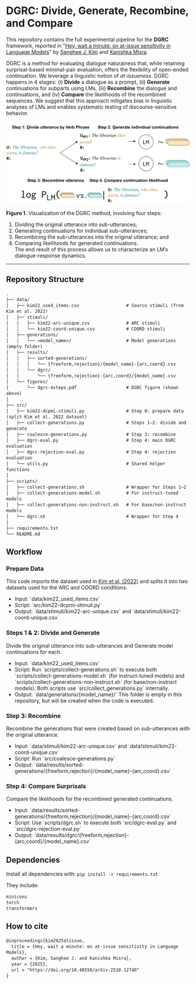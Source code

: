 # DGRC: Divide, Generate, Recombine, and Compare

This repository contains the full experimental pipeline for the **DGRC** framework, reported in "[Hey, wait a minute: on at-issue sensitivity in Language Models](https://doi.org/10.48550/arXiv.2510.12740)" by [Sanghee J. Kim](https://sangheekim.net) and [Kanishka Misra](https://kanishka.website).

DGRC is a method for evaluating dialogue naturalness that, while retaining surprisal-based minimal-pair evaluation, offers the flexibility of open-ended continuation. We leverage a linguistic notion of <i>at-issueness</i>. DGRC happens in 4 stages: (i) **Divide** a dialogue as a prompt, (ii) **Generate** continuations for subparts using LMs, (iii) **Recombine** the dialogue and continuations, and (iv) **Compare** the likelihoods of the recombined sequences. We suggest that this approach mitigates bias in linguistic analyses of LMs and enables systematic testing of discourse-sensitive behavior.

<!-- <p align="center">
  <img src="data/figures/dgrc-4steps.pdf" alt="DGRC overview figure" width="650"/>
</p> -->

<p align="center">
  <img src="https://github.com/sangheek16/hey-wait-a-minute/raw/main/data/figures/dgrc-4steps.png" alt="DGRC overview figure" width="650"/>
</p>

**Figure 1.** Visualization of the DGRC method, involving four steps:  
1) Dividing the original utterance into sub-utterances;  
2) Generating continuations for individual sub-utterances;  
3) Recombining the sub-utterances into the original utterance; and  
4) Comparing likelihoods for generated continuations.  
The end result of this process allows us to characterize an LM’s dialogue-response dynamics.

---

## Repository Structure

```
.
├── data/
│   ├── kim22_used_items.csv                  # Source stimuli (from Kim et al. 2022)
│   ├── stimuli/
│   │   ├── kim22-arc-unique.csv              # ARC stimuli
│   │   └── kim22-coord-unique.csv            # COORD stimuli
│   ├── generations/
│   │   └── <model_name>/                     # Model generations (empty folder)
│   ├── results/
│   │   ├── sorted-generations/
│   │   │   └── {freeform,rejection}/{model_name}-{arc,coord}.csv
│   │   └── dgrc/
│   │       └── {freeform,rejection}-{arc,coord}/{model_name}.csv
│   └── figures/
│       └── dgrc-4steps.pdf                   # DGRC figure (shown above)
│
├── src/
│   ├── kim22-dcpmi-stimuli.py                # Step 0: prepare data (split Kim et al. 2022 dataset)
│   ├── collect-generations.py                # Steps 1–2: divide and generate
│   ├── coalesce-generations.py               # Step 3: recombine
│   ├── dgrc-eval.py                          # Step 4: main DGRC evaluation
│   ├── dgrc-rejection-eval.py                # Step 4: rejection evaluation
│   └── utils.py                              # Shared helper functions
│
├── scripts/
│   ├── collect-generations.sh                # Wrapper for Steps 1–2
│   ├── collect-generations-model.sh          # For instruct-tuned models
│   ├── collect-generations-non-instruct.sh   # For base/non-instruct models
│   └── dgrc.sh                               # Wrapper for Step 4
│
├── requirements.txt                          
└── README.md

```

## Workflow
### Prepare Data
This code imports the dataset used in [Kim et al. (2022)](https://aclanthology.org/2022.coling-1.72/) and splits it into two datasets used for the ARC and COORD conditions.
<ul>
  <li> Input: `data/kim22_used_items.csv`
  <li> Script: `src/kim22-dcpmi-stimuli.py`
  <li> Output: `data/stimuli/kim22-arc-unique.csv` and `data/stimuli/kim22-coord-unique.csv`
</ul>

### Steps 1 & 2: Divide and Generate
Divide the original utterance into sub-utterances and Generate model continuations for each.
<ul>
  <li> Input: `data/kim22_used_items.csv`
  <li> Script: Run `scripts/collect-generations.sh` to execute both `scripts/collect-generations-model.sh` (for instruct-tuned models) and `scripts/collect-generations-non-instruct.sh` (for base/non-instruct models). Both scripts use `src/collect_generations.py` internally.
  <li> Output: `data/generations/{model_name}/` This folder is empty in this repository, but will be created when the code is executed.
</ul>

### Step 3: Recombine
Recombine the generations that were created based on sub-utterances with the original utterance.
<ul>
  <li> Input: `data/stimuli/kim22-arc-unique.csv` and `data/stimuli/kim22-coord-unique.csv`
  <li> Script: Run `src/coalesce-generations.py`
  <li> Output: `data/results/sorted-generations/{freeform,rejection}/{model_name}-{arc,coord}.csv`
</ul>

### Step 4: Compare Surprisals
Compare the likelihoods for the recombined generated continuations.
<ul>
  <li> Input: `data/results/sorted-generations/{freeform,rejection}/{model_name}-{arc,coord}.csv`
  <li> Script: Use `scripts/dgrc.sh` to execute both `src/dgrc-eval.py` and `src/dgrc-rejection-eval.py`
  <li> Output: `data/results/dgrc/{freeform,rejection}-{arc,coord}/{model_name}.csv`
</ul>

## Dependencies

Install all dependencies with: 
```pip install -r requirements.txt```

They include:
```
minicons
torch
transformers
```

## How to cite
```
@inproceedings{kim2025atissue,
  title = {Hey, wait a minute: on at-issue sensitivity in Language Models},
  author = {Kim, Sanghee J. and Kanishka Misra},
  year = {2025},
  url = "https://doi.org/10.48550/arXiv.2510.12740"
}
```
